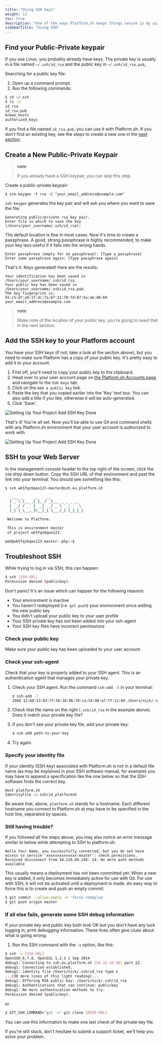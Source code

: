 ```yaml
---
title: "Using SSH keys"
weight: 12
toc: true
description: "One of the ways Platform.sh keeps things secure is by using SSH behind the scenes. Users can interact with their environment through a command shell, or push changes to the environment's Git repository, and both of these features rely on SSH.<br><br>You can manage SSH keys through the CLI (see below), or through the SSH keys tab under Account Settings."
sidebarTitle: "Using SSH"
---
```

## Find your Public-Private keypair

If you use Linux, you probably already have keys. The private key is usually in a file named `~/.ssh/id_rsa` and the public key in `~/.ssh/id_rsa.pub`,

Searching for a public key file:
1. Open up a command prompt.
2. Run the following commands:

```bash
$ cd ~/.ssh
$ ls -a
id_rsa
id_rsa.pub
known_hosts
authorized_keys
```

If you find a file named `id_rsa.pub`, you can use it with Platform.sh. If you don't find an existing key, see the steps to create a new one in the [next section](#create-a-new-public-private-keypair).

## Create a New Public-Private Keypair

> **note**
>
> If you already have a SSH keypair, you can skip this step.

Create a public-private keypair:

    $ ssh-keygen -t rsa -C "your_email_address@example.com"

`ssh-keygen` generates the key pair and will ask you where you want to save the file:

    Generating public/private rsa key pair.
    Enter file in which to save the key (/Users/your_username/.ssh/id_rsa):

The default location is fine in most cases. Now it's time to create a passphrase. A good, strong passphrase is highly recommended, to make your key less useful if it falls into the wrong hands.

```text
Enter passphrase (empty for no passphrase): [Type a passphrase]
Enter same passphrase again: [Type passphrase again]
```

That's it. Keys generated! Here are the results:

```text
Your identification has been saved in /Users/your_username/.ssh/id_rsa.
Your public key has been saved in /Users/your_username/.ssh/id_rsa.pub.
The key fingerprint is:
55:c5:d7:a9:1f:dc:7a:67:31:70:fd:87:5a:a6:d0:69 your_email_address@example.com
```

> **note**
>
> Make note of the location of your public key, you're going to need that in the next section.

## Add the SSH key to your Platform account

You have your SSH keys (if not, take a look at the section above), but you need to make sure Platform has a copy of your public key. It's pretty easy to add it to your account.

1.  First off, you'll need to copy your public key to the clipboard.
2.  Head over to your user account page on [the Platform.sh Accounts page](https://accounts.platform.sh/user) and navigate to the `SSH Keys` tab.
3.  Click on the `Add a public key` link.
4.  Paste the key that you copied earlier into the 'Key' text box. You can also add a title if you like, otherwise it will be auto-generated.
5.  Click 'Save'.

![Setting Up Your Project Add SSH Key Done](/images/management-console/account-ssh-key-add.png "0.5")


That's it! You're all set. Now you'll be able to use Git and command shells with any Platform.sh environment that your user account is authorized to work with.

![Setting Up Your Project Add SSH Key Done](/images/management-console/account-ssh-keys.png "0.5")

## SSH to your Web Server

In the management console header to the top right of the screen, click the `SSH` drop down button. Copy the SSH URL of that environment and past the link into your terminal. You should see something like this:

```bash
$ ssh wk5fqz6qoo123-master@ssh.eu.platform.sh

   ___ _      _    __
  | _ \ |__ _| |_ / _|___ _ _ _ __
  |  _/ / _` |  _|  _/ _ \ '_| '  \
  |_| |_\__,_|\__|_| \___/_| |_|_|_|

 Welcome to Platform.

 This is environment master
 of project wk5fqz6qoo123.

web@wk5fqz6qoo123-master--php:~$
```

## Troubleshoot SSH

While trying to log in via SSH, this can happen:

```bash
$ ssh [SSH-URL]
Permission denied (publickey).
```

Don't panic! It's an issue which can happen for the following reasons:

* Your environment is inactive
* You haven't redeployed (i.e. `git push`) your environment since adding the new public key
* You didn't upload your public key to your user profile
* Your SSH private key has not been added into your ssh-agent
* Your SSH key files have incorrect permissions

### Check your public key

Make sure your public key has been uploaded to your user account.

### Check your ssh-agent

Check that your key is properly added to your SSH agent. This is an authentication agent that manages your private key.

1.  Check your SSH agent. Run the command `ssh-add -l` in your terminal:

    ```bash
    $ ssh-add -l
    2048 12:b0:13:83:7f:56:18:9b:78:ca:54:90:a7:ff:12:69 /Users/nick/.ssh/id_rsa (RSA)
    ```

2.  Check that file name on the right (`.ssh/id_rsa` in the example above). Does it match your private key file?
3.  If you don't see your private key file, add your private key:

    ```bash
    $ ssh-add path-to-your-key
    ```

4.  Try again.

### Specify your identity file

If your identity (SSH key) associated with Platform.sh is not in a default file name (as may be explained in your SSH software manual, for example) you may have to append a specification like the one below so that the SSH software finds the correct key.

    Host platform.sh
    IdentityFile ~/.ssh/id_platformsh

Be aware that, above, `platform.sh` stands for a hostname. Each different hostname you connect to Platform.sh at may have to be specified in the host line, separated by spaces.

### Still having trouble?

If you followed all the steps above, you may also notice an error message similar to below while attempting to SSH to platform.sh:

```text
Hello Your Name, you successfully connected, but you do not have access to service 'xxxxxxxxxxxxxx-master': check permissions.
Received disconnect from 54.210.49.244: 14: No more auth methods available
```

This usually means a deployment has not been committed yet. When a new key is added, it only becomes immediately active for use with Git. For use with SSH, it will not be activated until a deployment is made. An easy way to force this is to create and push an empty commit:

```bash
$ git commit --allow-empty -m 'force redeploy'
$ git push origin master
```

### If all else fails, generate some SSH debug information

If your private key and public key both look OK but you don't have any luck logging in, print debugging information. These lines often give clues about what is going wrong.

1.  Run the SSH command with the `-v` option, like this:

```bash
$ ssh -v [SSH-URL]
OpenSSH_6.7.8, OpenSSL 1.2.3 1 Sep 2014
debug1: Connecting to ssh.eu.platform.sh [54.32.10.98] port 22.
debug1: Connection established.
debug1: identity file /Users/nick/.ssh/id_rsa type 1
...(30 more lines of this light reading)...
debug1: Offering RSA public key: /Users/nick/.ssh/id_rsa
debug1: Authentications that can continue: publickey
debug1: No more authentication methods to try.
Permission denied (publickey).
```

or

```bash
$ GIT_SSH_COMMAND="git -v" git clone [REPO-URL]
```

You can use this information to make one last check of the private key file.

If you're still stuck, don't hesitate to submit a support ticket, we'll help you solve your problem.
